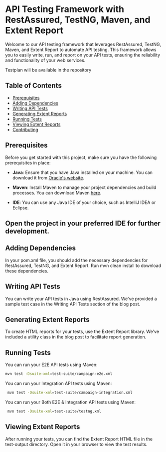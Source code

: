 # API Testing Framework with RestAssured, TestNG, Maven, and Extent Report

Welcome to our API testing framework that leverages RestAssured, TestNG, Maven, and Extent Report to automate API testing. This framework allows you to easily write, run, and report on your API tests, ensuring the reliability and functionality of your web services.

Testplan will be available in the repository


## Table of Contents
- [Prerequisites](#prerequisites)
- [Adding Dependencies](#adding-dependencies)
- [Writing API Tests](#writing-api-tests)
- [Generating Extent Reports](#generating-extent-reports)
- [Running Tests](#running-tests)
- [Viewing Extent Reports](#viewing-extent-reports)
- [Contributing](#contributing)


## Prerequisites

Before you get started with this project, make sure you have the following prerequisites in place:

- **Java**: Ensure that you have Java installed on your machine. You can download it from [Oracle's website](https://www.oracle.com/java/technologies/javase-jdk11-downloads.html).

- **Maven**: Install Maven to manage your project dependencies and build processes. You can download Maven [here](https://maven.apache.org/download.cgi).

- **IDE**: You can use any Java IDE of your choice, such as IntelliJ IDEA or Eclipse.

## Open the project in your preferred IDE for further development.

## Adding Dependencies
In your pom.xml file, you should add the necessary dependencies for RestAssured, TestNG, and Extent Report. Run mvn clean install to download these dependencies.

## Writing API Tests
You can write your API tests in Java using RestAssured. We've provided a sample test case in the Writing API Tests section of the blog post.

## Generating Extent Reports
To create HTML reports for your tests, use the Extent Report library. We've included a utility class in the blog post to facilitate report generation.

## Running Tests
You can run your E2E API tests using Maven:
```bash
mvn test -Dsuite-xml=test-suite/campaign-e2e.xml
```
You can run your Integration API tests using Maven:
```bash
 mvn test -Dsuite-xml=test-suite/campaign-integration.xml
```
You can run your Both E2E & Integration API tests using Maven:
```bash
 mvn test -Dsuite-xml=test-suite/testng.xml
```

## Viewing Extent Reports

After running your tests, you can find the Extent Report HTML file in the test-output directory. Open it in your browser to view the test results.
